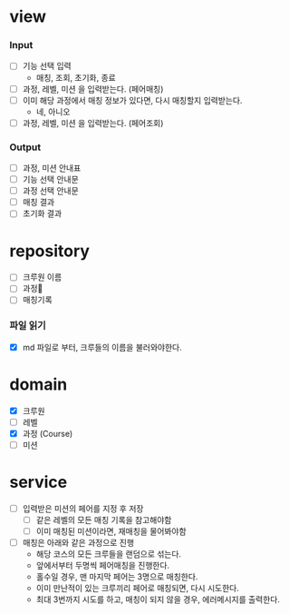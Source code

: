 # view

### Input

- [ ] 기능 선택 입력
    - 매칭, 조회, 초기화, 종료
- [ ] 과정, 레벨, 미션 을 입력받는다. (페어매칭)
- [ ] 이미 해당 과정에서 매칭 정보가 있다면, 다시 매칭할지 입력받는다.
    - 네, 아니오
- [ ] 과정, 레벨, 미션 을 입력받는다. (페어조회)

### Output

- [ ] 과정, 미션 안내표
- [ ] 기능 선택 안내문
- [ ] 과정 선택 안내문
- [ ] 매칭 결과
- [ ] 초기화 결과

# repository

- [ ] 크루원 이름
- [ ] 과정
- [ ] 매칭기록

### 파일 읽기

- [X] md 파일로 부터, 크루들의 이름을 불러와야한다.

# domain

- [X] 크루원
- [ ] 레벨
- [X] 과정 (Course)
- [ ] 미션

# service

- [ ] 입력받은 미션의 페어를 지정 후 저장
    - [ ] 같은 레벨의 모든 매칭 기록을 참고해야함
    - [ ] 이미 매칭된 미션이라면, 재매칭을 물어봐야함

- [ ] 매칭은 아래와 같은 과정으로 진행
    - 해당 코스의 모든 크루들을 랜덤으로 섞는다.
    - 앞에서부터 두명씩 페어매칭을 진행한다.
    - 홀수일 경우, 맨 마지막 페어는 3명으로 매칭한다.
    - 이미 만난적이 있는 크루끼리 페어로 매칭되면, 다시 시도한다.
    - 최대 3번까지 시도를 하고, 매칭이 되지 않을 경우, 에러메시지를 출력한다.

